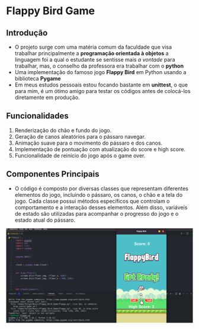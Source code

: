 # Flappy Bird Game

## Introdução 
- O projeto surge com uma matéria comum da faculdade que visa trabalhar principalmente a **programação orientada à objetos** a linguagem foi a qual o estudante se sentisse mais *a vontade* para trabalhar, mas, o conselho da professora era trabalhar com o **python** 
- Uma implementação do famoso jogo __Flappy Bird__ em Python usando a biblioteca **Pygame**
- Em meus estudos pessoais estou focando bastante em __unittest__, o que para mim, é um ótimo amigo para testar os códigos antes de colocá-los diretamente em produção. 

## Funcionalidades
1. Renderização do chão e fundo do jogo.
2. Geração de canos aleatórios para o pássaro navegar.
3. Animação suave para o movimento do pássaro e dos canos.
4. Implementação de pontuação com atualização do score e high score.
5. Funcionalidade de reinício do jogo após o game over.


## Componentes Principais
- O código é composto por diversas classes que representam diferentes elementos do jogo, incluindo o pássaro, os canos, o chão e a tela do jogo. Cada classe possui métodos específicos que controlam o comportamento e a interação desses elementos. Além disso, variáveis de estado são utilizadas para acompanhar o progresso do jogo e o estado atual do pássaro.

![png](static/2023-10-15_11-55.png)